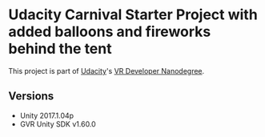 # Udacity Carnival Starter Project with added balloons and fireworks behind the tent

This project is part of [Udacity](https://www.udacity.com "Udacity - Be in demand")'s [VR Developer Nanodegree](https://www.udacity.com/course/vr-developer-nanodegree--nd017).


## Versions
- Unity 2017.1.04p
- GVR Unity SDK v1.60.0

